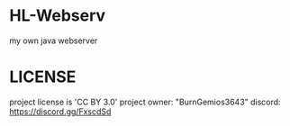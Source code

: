 # HL-Webserv
my own java webserver
# LICENSE
project license is 'CC BY 3.0' project owner: "BurnGemios3643" discord: https://discord.gg/FxscdSd
